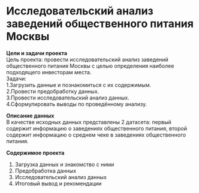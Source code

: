 # Исследовательский анализ заведений общественного питания Москвы

**Цели и задачи проекта**  
Цель проекта: провести исследовательский анализ заведений общественного питания Москвы с целью определения наиболее подходящего инвесторам места.  
Задачи:  
1.Загрузить данные и познакомиться с их содержимым.  
2.Провести предобработку данных.  
3.Провести исследовательский анализ данных.  
4.Сформулировать выводы по проведённому анализу.  

**Описание данных**  
В качестве исходных данных представлены 2 датасета: первый содержит информацию о заведениях общественного питания, второй содержит информацию о среднем чеке в заведениях общественного питания.  

**Содержимое проекта**  
1. Загрузка данных и знакомство с ними  
2. Предобработка данных  
3. Исследовательский анализ данных  
4. Итоговый вывод и рекомендации  
